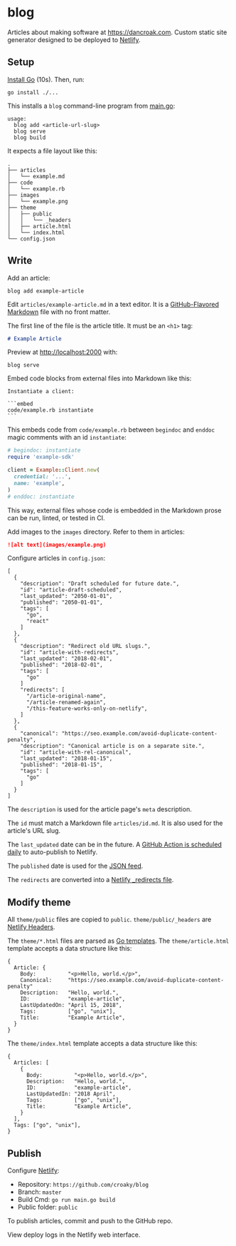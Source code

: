 # blog

Articles about making software at <https://dancroak.com>.
Custom static site generator
designed to be deployed to [Netlify](https://www.netlify.com/).

## Setup

[Install Go](https://dancroak.com/install-or-upgrade-go-on-macos) (10s).
Then, run:

```
go install ./...
```

This installs a `blog` command-line program from [main.go](main.go):

```
usage:
  blog add <article-url-slug>
  blog serve
  blog build
```

It expects a file layout like this:

```
.
├── articles
│   └── example.md
├── code
│   └── example.rb
├── images
│   └── example.png
├── theme
│   ├── public
│   │   └── _headers
│   ├── article.html
│   └── index.html
└── config.json
```

## Write

Add an article:

```
blog add example-article
```

Edit `articles/example-article.md` in a text editor.
It is a [GitHub-Flavored Markdown](https://github.github.com/gfm/) file
with no front matter.

The first line of the file is the article title.
It must be an `<h1>` tag:

```md
# Example Article
```

Preview at <http://localhost:2000> with:

```
blog serve
```

Embed code blocks from external files into Markdown like this:

    Instantiate a client:

    ```embed
    code/example.rb instantiate
    ```

This embeds code from `code/example.rb`
between `begindoc` and `enddoc` magic comments
with an id `instantiate`:

```ruby
# begindoc: instantiate
require 'example-sdk'

client = Example::Client.new(
  credential: '...',
  name: 'example',
)
# enddoc: instantiate
```

This way, external files whose code is embedded in the Markdown prose
can be run, linted, or tested in CI.

Add images to the `images` directory.
Refer to them in articles:

```md
![alt text](images/example.png)
```

Configure articles in `config.json`:

```
[
  {
    "description": "Draft scheduled for future date.",
    "id": "article-draft-scheduled",
    "last_updated": "2050-01-01",
    "published": "2050-01-01",
    "tags": [
      "go",
      "react"
    ]
  },
  {
    "description": "Redirect old URL slugs.",
    "id": "article-with-redirects",
    "last_updated": "2018-02-01",
    "published": "2018-02-01",
    "tags": [
      "go"
    ]
    "redirects": [
      "/article-original-name",
      "/article-renamed-again",
      "/this-feature-works-only-on-netlify",
    ]
  },
  {
    "canonical": "https://seo.example.com/avoid-duplicate-content-penalty",
    "description": "Canonical article is on a separate site.",
    "id": "article-with-rel-canonical",
    "last_updated": "2018-01-15",
    "published": "2018-01-15",
    "tags": [
      "go"
    ]
  }
]
```

The `description` is used for the article page's `meta` description.

The `id` must match a Markdown file `articles/id.md`.
It is also used for the article's URL slug.

The `last_updated` date can be in the future.
A [GitHub Action is scheduled daily](https://dancroak.com/schedule-netlify-builds-with-github-actions)
to auto-publish to Netlify.

The `published` date is used for the [JSON feed](https://jsonfeed.org/).

The `redirects` are converted into a
[Netlify _redirects file](https://docs.netlify.com/routing/redirects/).

## Modify theme

All `theme/public` files are copied to `public`.
`theme/public/_headers` are
[Netlify Headers](https://www.netlify.com/docs/headers-and-basic-auth/).

The `theme/*.html` files
are parsed as [Go templates](https://gowebexamples.com/templates/).
The `theme/article.html` template accepts a data structure like this:

```
{
  Article: {
    Body:          "<p>Hello, world.</p>",
    Canonical:     "https://seo.example.com/avoid-duplicate-content-penalty"
    Description:   "Hello, world.",
    ID:            "example-article",
    LastUpdatedOn: "April 15, 2018",
    Tags:          ["go", "unix"],
    Title:         "Example Article",
  }
}
```

The `theme/index.html` template accepts a data structure like this:

```
{
  Articles: [
    {
      Body:          "<p>Hello, world.</p>",
      Description:   "Hello, world.",
      ID:            "example-article",
      LastUpdatedIn: "2018 April",
      Tags:          ["go", "unix"],
      Title:         "Example Article",
    }
  ],
  Tags: ["go", "unix"],
}
```

## Publish

Configure [Netlify](https://www.netlify.com):

* Repository: `https://github.com/croaky/blog`
* Branch: `master`
* Build Cmd: `go run main.go build`
* Public folder: `public`

To publish articles, commit and push to the GitHub repo.

View deploy logs in the Netlify web interface.
